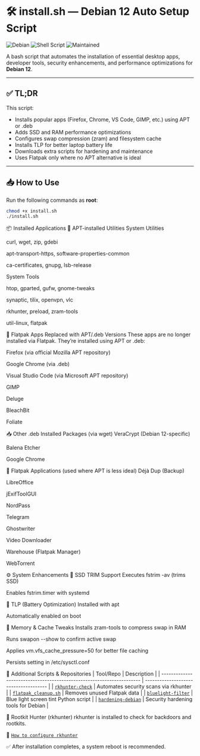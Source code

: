 # 🛠 install.sh — Debian 12 Auto Setup Script

![Debian](https://img.shields.io/badge/Debian-12-red?logo=debian)
![Shell Script](https://img.shields.io/badge/script-bash-1f425f.svg)
![Maintained](https://img.shields.io/badge/maintained-yes-brightgreen)

A bash script that automates the installation of essential desktop apps, developer tools, security enhancements, and performance optimizations for **Debian 12**.

---

## ✅ TL;DR

This script:

- Installs popular apps (Firefox, Chrome, VS Code, GIMP, etc.) using APT or .deb
- Adds SSD and RAM performance optimizations
- Configures swap compression (zram) and filesystem cache
- Installs TLP for better laptop battery life
- Downloads extra scripts for hardening and maintenance
- Uses Flatpak only where no APT alternative is ideal

---

## 📥 How to Use

Run the following commands as **root**:

```bash
chmod +x install.sh
./install.sh
```
📦 Installed Applications
🧰 APT-installed Utilities
System Utilities

curl, wget, zip, gdebi

apt-transport-https, software-properties-common

ca-certificates, gnupg, lsb-release

System Tools

htop, gparted, gufw, gnome-tweaks

synaptic, tilix, openvpn, vlc

rkhunter, preload, zram-tools

util-linux, flatpak

🧼 Flatpak Apps Replaced with APT/.deb Versions
These apps are no longer installed via Flatpak. They’re installed using APT or .deb:

Firefox (via official Mozilla APT repository)

Google Chrome (via .deb)

Visual Studio Code (via Microsoft APT repository)

GIMP

Deluge

BleachBit

Foliate

📥 Other .deb Installed Packages (via wget)
VeraCrypt (Debian 12-specific)

Balena Etcher

Google Chrome

🧩 Flatpak Applications (used where APT is less ideal)
Déjà Dup (Backup)

LibreOffice

jExifToolGUI

NordPass

Telegram

Ghostwriter

Video Downloader

Warehouse (Flatpak Manager)

WebTorrent

⚙️ System Enhancements
💾 SSD TRIM Support
Executes fstrim -av (trims SSD)

Enables fstrim.timer with systemd

🔋 TLP (Battery Optimization)
Installed with apt

Automatically enabled on boot

🧠 Memory & Cache Tweaks
Installs zram-tools to compress swap in RAM

Runs swapon --show to confirm active swap

Applies vm.vfs_cache_pressure=50 for better file caching

Persists setting in /etc/sysctl.conf

📜 Additional Scripts & Repositories
| Tool/Repo                                                             | Description                           |
| --------------------------------------------------------------------- | ------------------------------------- |
| [`rkhunter-check`](https://github.com/AmirIqbal1/rkhunter-script)     | Automates security scans via rkhunter |
| [`flatpak_cleanup.sh`](https://github.com/AmirIqbal1/Flatpak-cleaner) | Removes unused Flatpak data           |
| [`bluelight-filter`](https://github.com/AmirIqbal1/bluelight-filter)  | Blue light screen tint Python script  |
| [`hardening-debian`](https://github.com/AmirIqbal1/hardening-debian)  | Security hardening tools for Debian   |

🔐 Rootkit Hunter (rkhunter)
rkhunter is installed to check for backdoors and rootkits.

📖 [`How to configure rkhunter`](https://tecadmin.net/how-to-install-rkhunter-on-ubuntu)


✅ After installation completes, a system reboot is recommended.

